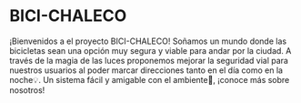 # BICI-CHALECO
¡Bienvenidos a el proyecto BICI-CHALECO!
Soñamos un mundo donde las bicicletas sean una opción muy segura y viable para andar por la ciudad. A través de la magia de las luces proponemos mejorar la seguridad vial para nuestros usuarios al poder marcar direcciones tanto en el día como en la noche💡. Un sistema fácil y amigable con el ambiente🌿, ¡conoce más sobre nosotros!
